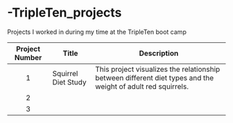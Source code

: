 # -TripleTen_projects
Projects I worked in during my time at the TripleTen boot camp

| Project Number | Title | Description |
| :-----------: | ----------- | ----------- |
| 1 | Squirrel Diet Study | This project visualizes the relationship between different diet types and the weight of adult red squirrels. 
| 2 |
| 3 |
